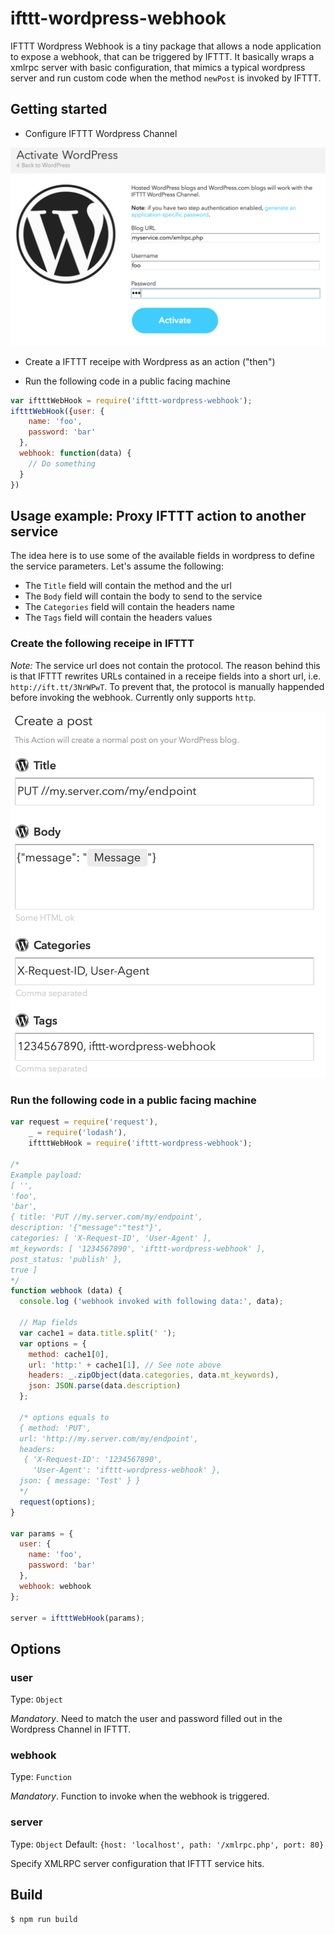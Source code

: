 # ifttt-wordpress-webhook

IFTTT Wordpress Webhook is a tiny package that allows a node application to expose a webhook, that can be triggered by IFTTT. It basically wraps a xmlrpc server with basic configuration, that mimics a typical wordpress server and run custom code when the method `newPost` is invoked by IFTTT.


## Getting started

- Configure IFTTT Wordpress Channel

![IFTTT Wordpress Channel configuration](https://github.com/flochtililoch/ifttt-wordpress-webhook/blob/assets/ifttt-wordpress-channel.png)

- Create a IFTTT receipe with Wordpress as an action ("then")

- Run the following code in a public facing machine

```javascript
var iftttWebHook = require('ifttt-wordpress-webhook');
iftttWebHook({user: {
    name: 'foo',
    password: 'bar'
  },
  webhook: function(data) {
    // Do something
  }
})
```



## Usage example: Proxy IFTTT action to another service

The idea here is to use some of the available fields in wordpress to define the service parameters.
Let's assume the following:

- The `Title` field will contain the method and the url
- The `Body` field will contain the body to send to the service
- The `Categories` field will contain the headers name
- The `Tags` field will contain the headers values

### Create the following receipe in IFTTT

*Note:* The service url does not contain the protocol. The reason behind this is that IFTTT rewrites URLs contained in a receipe fields into a short url, i.e. `http://ift.tt/3NrWPwT`. To prevent that, the protocol is manually happended before invoking the webhook. Currently only supports `http`.

![IFTTT Wordpress Receipe for Webhook Proxy](https://github.com/flochtililoch/ifttt-wordpress-webhook/blob/assets/ifttt-wordpress-receipe.png)


### Run the following code in a public facing machine

```javascript
var request = require('request'),
    _ = require('lodash'),
    iftttWebHook = require('ifttt-wordpress-webhook');

/*
Example payload:
[ '',
'foo',
'bar',
{ title: 'PUT //my.server.com/my/endpoint',
description: '{"message":"test"}',
categories: [ 'X-Request-ID', 'User-Agent' ],
mt_keywords: [ '1234567890', 'ifttt-wordpress-webhook' ],
post_status: 'publish' },
true ]
*/
function webhook (data) {
  console.log ('webhook invoked with following data:', data);

  // Map fields
  var cache1 = data.title.split(' ');
  var options = {
    method: cache1[0],
    url: 'http:' + cache1[1], // See note above
    headers: _.zipObject(data.categories, data.mt_keywords),
    json: JSON.parse(data.description)
  };

  /* options equals to
  { method: 'PUT',
  url: 'http://my.server.com/my/endpoint',
  headers:
   { 'X-Request-ID': '1234567890',
     'User-Agent': 'ifttt-wordpress-webhook' },
  json: { message: 'Test' } }
  */
  request(options);
}

var params = {
  user: {
    name: 'foo',
    password: 'bar'
  },
  webhook: webhook
};

server = iftttWebHook(params);

```

## Options

### user
Type: `Object`

*Mandatory*. Need to match the user and password filled out in the Wordpress Channel in IFTTT.

### webhook
Type: `Function`

*Mandatory*. Function to invoke when the webhook is triggered.

### server
Type: `Object`
Default: `{host: 'localhost', path: '/xmlrpc.php', port: 80}`

Specify XMLRPC server configuration that IFTTT service hits.


## Build

```bash
$ npm run build
````
